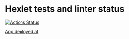 # Hexlet tests and linter status

[![Actions Status](https://github.com/igorkuznetsov1972/frontend-project-lvl4/workflows/hexlet-check/badge.svg?branch=)](https://github.com/igorkuznetsov1972/frontend-project-lvl4/actions?query=branch:)

[App deployed at](https://mysterious-stream-16330.herokuapp.com/)
